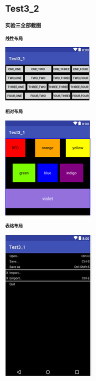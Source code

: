# Test3_2
### 实验三全部截图
#### 线性布局
![image](https://github.com/zimando/Test3_2/raw/master/app/src/main/res/drawable/2.jpg)
#### 相对布局
![image](https://github.com/zimando/Test3_2/raw/master/app/src/main/res/drawable/1.png)
#### 表格布局
![image](https://github.com/zimando/Test3_2/raw/master/app/src/main/res/drawable/3.jpg)
